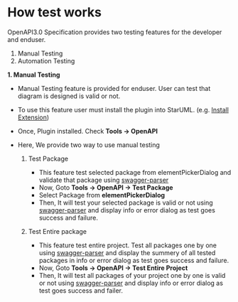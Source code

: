 # How test works

OpenAPI3.0 Specification provides two testing features for the developer and enduser.

1. Manual Testing
2. Automation Testing


**1. Manual Testing**
- Manual Testing feature is provided for enduser. User can test that diagram is designed is valid or not.
- To use this feature user must install the plugin into StarUML. (e.g. [Install Extension](https://docs.staruml.io/user-guide/managing-extensions#install-extension))
- Once, Plugin installed. Check **Tools -> OpenAPI**
- Here, We provide two way to use manual testing
	
	1. Test Package

		- This feature test selected package from elementPickerDialog and validate that package using [swagger-parser](https://www.npmjs.com/package/swagger-parser)
		- Now, Goto **Tools -> OpenAPI -> Test Package**
		- Select Package from **elementPickerDialog**
		- Then, It will test your selected package is valid or not using [swagger-parser](https://www.npmjs.com/package/swagger-parser) and display info or error dialog as test goes success and failure.
			
	2. Test Entire package
	
		- This feature test entire project. Test all packages one by one using [swagger-parser](https://www.npmjs.com/package/swagger-parser) and display the summery of all tested packages in info or error dialog as test goes success and failure.
		- Now, Goto **Tools -> OpenAPI -> Test Entire Project**
		- Then, It will test all packages of your project one by one is valid or not using [swagger-parser](https://www.npmjs.com/package/swagger-parser) and display info or error dialog as test goes success and failer.

